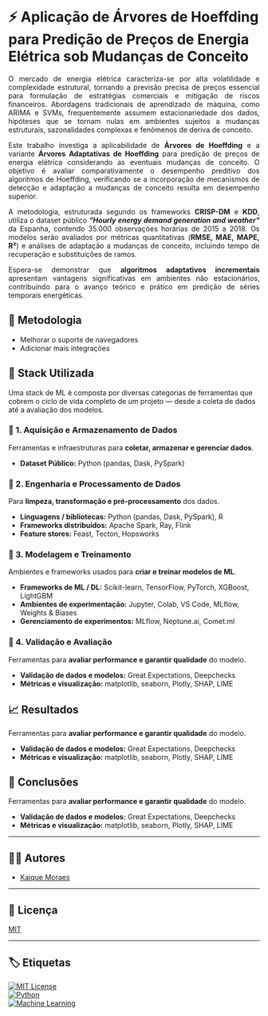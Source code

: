 # ⚡ Aplicação de Árvores de Hoeffding para Predição de Preços de Energia Elétrica sob Mudanças de Conceito

<p align="justify">
O mercado de energia elétrica caracteriza-se por alta volatilidade e complexidade estrutural, tornando a previsão precisa de preços essencial para formulação de estratégias comerciais e mitigação de riscos financeiros. Abordagens tradicionais de aprendizado de máquina, como ARIMA e SVMs, frequentemente assumem estacionariedade dos dados, hipóteses que se tornam nulas em ambientes sujeitos a mudanças estruturais, sazonalidades complexas e fenômenos de deriva de conceito.
</p>

<p align="justify">
Este trabalho investiga a aplicabilidade de <strong>Árvores de Hoeffding</strong> e a variante <strong>Árvores Adaptativas de Hoeffding</strong> para predição de preços de energia elétrica considerando as eventuais mudanças de conceito. O objetivo é avaliar comparativamente o desempenho preditivo dos algoritmos de Hoeffding, verificando se a incorporação de mecanismos de detecção e adaptação a mudanças de conceito resulta em desempenho superior.
</p>

<p align="justify">
A metodologia, estruturada segundo os frameworks <strong>CRISP-DM</strong> e <strong>KDD</strong>, utiliza o dataset público <em><strong>"Hourly energy demand generation and weather"</strong></em> da Espanha, contendo 35.000 observações horárias de 2015 a 2018. Os modelos serão avaliados por métricas quantitativas (<strong>RMSE, MAE, MAPE, R²</strong>) e análises de adaptação a mudanças de conceito, incluindo tempo de recuperação e substituições de ramos.
</p>

<p align="justify">
Espera-se demonstrar que <strong>algoritmos adaptativos incrementais</strong> apresentam vantagens significativas em ambientes não estacionários, contribuindo para o avanço teórico e prático em predição de séries temporais energéticas.
</p>


## 🧩 Metodologia

- Melhorar o suporte de navegadores  
- Adicionar mais integrações  

## 🧠 Stack Utilizada

Uma stack de ML é composta por diversas categorias de ferramentas que cobrem o ciclo de vida completo de um projeto — desde a coleta de dados até a avaliação dos modelos.


### 🧱 1. Aquisição e Armazenamento de Dados

Ferramentas e infraestruturas para **coletar, armazenar e gerenciar dados**.

- **Dataset Público:** Python (pandas, Dask, PySpark) 


### 🧹 2. Engenharia e Processamento de Dados

Para **limpeza, transformação e pré-processamento** dos dados.

- **Linguagens / bibliotecas:** Python (pandas, Dask, PySpark), R  
- **Frameworks distribuídos:** Apache Spark, Ray, Flink  
- **Feature stores:** Feast, Tecton, Hopsworks

### 🤖 3. Modelagem e Treinamento

Ambientes e frameworks usados para **criar e treinar modelos de ML**.

- **Frameworks de ML / DL:** Scikit-learn, TensorFlow, PyTorch, XGBoost, LightGBM  
- **Ambientes de experimentação:** Jupyter, Colab, VS Code, MLflow, Weights & Biases  
- **Gerenciamento de experimentos:** MLflow, Neptune.ai, Comet.ml

### 🧮 4. Validação e Avaliação

Ferramentas para **avaliar performance e garantir qualidade** do modelo.

- **Validação de dados e modelos:** Great Expectations, Deepchecks  
- **Métricas e visualização:** matplotlib, seaborn, Plotly, SHAP, LIME

## 📈 Resultados

Ferramentas para **avaliar performance e garantir qualidade** do modelo.

- **Validação de dados e modelos:** Great Expectations, Deepchecks  
- **Métricas e visualização:** matplotlib, seaborn, Plotly, SHAP, LIME

## 🎯 Conclusões

Ferramentas para **avaliar performance e garantir qualidade** do modelo.

- **Validação de dados e modelos:** Great Expectations, Deepchecks  
- **Métricas e visualização:** matplotlib, seaborn, Plotly, SHAP, LIME

---

## 👨‍💻 Autores

- [Kaique Moraes](https://www.linkedin.com/in/kaiquemoraesti/)
  
---

## 🪪 Licença

[MIT](https://choosealicense.com/licenses/mit/)

---

## 🏷️ Etiquetas

[![MIT License](https://img.shields.io/badge/License-MIT-green.svg)](https://choosealicense.com/licenses/mit/)  
[![Python](https://img.shields.io/badge/Python-3.10%2B-blue.svg)](https://www.python.org/)  
[![Machine Learning](https://img.shields.io/badge/Machine%20Learning-Hoeffding%20Trees-orange.svg)]()
